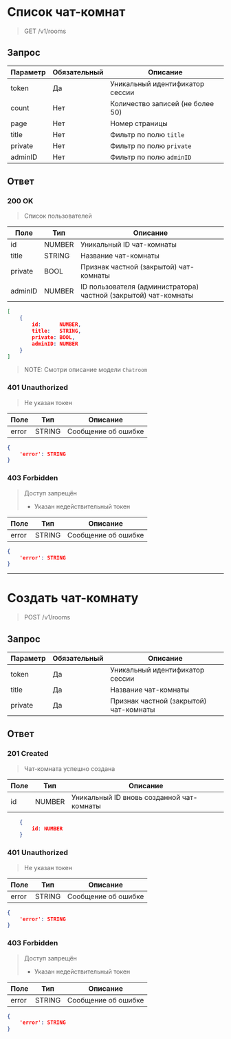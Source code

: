 # Список чат-комнат
> GET /v1/rooms

## Запрос

Параметр | Обязательный | Описание
-|-|-
token | Да | Уникальный идентификатор сессии
count | Нет | Количество записей (не более 50)
page | Нет | Номер страницы
title | Нет | Фильтр по полю `title`
private | Нет | Фильтр по полю `private`
adminID | Нет | Фильтр по полю `adminID`

## Ответ

### 200 OK
> Список пользователей

Поле | Тип | Описание
-|-|-
id | NUMBER | Уникальный ID чат-комнаты
title | STRING | Название чат-комнаты
private | BOOL | Признак частной (закрытой) чат-комнаты
adminID | NUMBER | ID пользователя (администратора) частной (закрытой) чат-комнаты

```json
[
    {
        id:      NUMBER,
        title:   STRING,
        private: BOOL,
        adminID: NUMBER
    }
]
```
> NOTE: Смотри описание модели `Chatroom`

### 401 Unauthorized
> Не указан токен

Поле | Тип | Описание
-|-|-
error | STRING | Сообщение об ошибке

```json
{
    'error': STRING
}
```

### 403 Forbidden
> Доступ запрещён
> * Указан недействительный токен

Поле | Тип | Описание
-|-|-
error | STRING | Сообщение об ошибке

```json
{
    'error': STRING
}
```


---



# Создать чат-комнату
> POST /v1/rooms

## Запрос

Параметр | Обязательный | Описание
-|-|-
token | Да | Уникальный идентификатор сессии
title | Да | Название чат-комнаты
private | Да | Признак частной (закрытой) чат-комнаты

## Ответ

### 201 Created
> Чат-комната успешно создана

Поле | Тип | Описание
-|-|-
id | NUMBER | Уникальный ID вновь созданной чат-комнаты

```json
    {
        id: NUMBER
    }
```

### 401 Unauthorized
> Не указан токен

Поле | Тип | Описание
-|-|-
error | STRING | Сообщение об ошибке

```json
{
    'error': STRING
}
```

### 403 Forbidden
> Доступ запрещён
> * Указан недействительный токен

Поле | Тип | Описание
-|-|-
error | STRING | Сообщение об ошибке

```json
{
    'error': STRING
}
```
